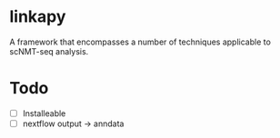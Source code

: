 # linkapy
A framework that encompasses a number of techniques applicable to scNMT-seq analysis.

# Todo
 - [ ] Installeable
 - [ ] nextflow output -> anndata